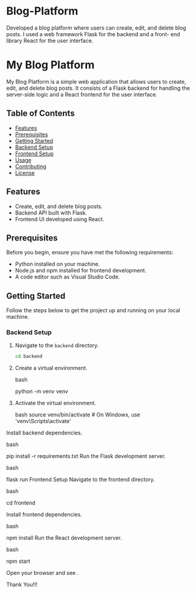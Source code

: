 # Blog-Platform
 Developed a blog platform where users can create, edit, and delete blog posts. I used a web framework Flask for the backend and a front- end library React for the user interface. 
 
# My Blog Platform

My Blog Platform is a simple web application that allows users to create, edit, and delete blog posts. It consists of a Flask backend for handling the server-side logic and a React frontend for the user interface.

## Table of Contents

- [Features](#features)
- [Prerequisites](#prerequisites)
- [Getting Started](#getting-started)
- [Backend Setup](#backend-setup)
- [Frontend Setup](#frontend-setup)
- [Usage](#usage)
- [Contributing](#contributing)
- [License](#license)

## Features

- Create, edit, and delete blog posts.
- Backend API built with Flask.
- Frontend UI developed using React.

## Prerequisites

Before you begin, ensure you have met the following requirements:

- Python installed on your machine.
- Node.js and npm installed for frontend development.
- A code editor such as Visual Studio Code.

## Getting Started

Follow the steps below to get the project up and running on your local machine.

### Backend Setup

1. Navigate to the `backend` directory.
   ```bash
   cd backend

2. Create a virtual environment.

   bash

   python -m venv venv
3. Activate the virtual environment.

   bash
     source venv/bin/activate  # On Windows, use 'venv\Scripts\activate'

   
Install backend dependencies.

bash

pip install -r requirements.txt
Run the Flask development server.

bash

flask run
Frontend Setup
Navigate to the frontend directory.

bash

cd frontend

Install frontend dependencies.

bash

npm install
Run the React development server.

bash

npm start

Open your browser and see .

Thank You!!!

